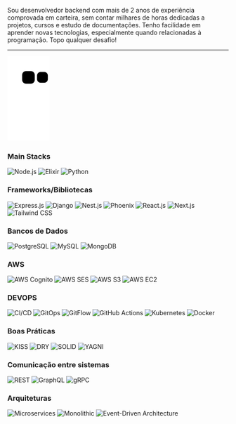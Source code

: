 <p>
Sou desenvolvedor backend com mais de 2 anos de experiência comprovada em carteira, sem contar milhares de horas dedicadas a projetos, cursos e estudo de documentações. Tenho facilidade em aprender novas tecnologias, especialmente quando relacionadas à programação. Topo qualquer desafio!
</p>

---

![Snake animation](https://github.com/Jr3564/Jr3564/blob/output/github-contribution-grid-snake.svg)

### Main Stacks
![Node.js](https://img.shields.io/badge/Node.js-43853D?style=for-the-badge&logo=node.js&logoColor=white)
![Elixir](https://img.shields.io/badge/Elixir-4B275F?style=for-the-badge&logo=elixir&logoColor=white)
![Python](https://img.shields.io/badge/Python-3776AB?style=for-the-badge&logo=python&logoColor=white)

### Frameworks/Bibliotecas
![Express.js](https://img.shields.io/badge/Express.js-000000?style=for-the-badge&logo=express&logoColor=white)
![Django](https://img.shields.io/badge/Django-092E20?style=for-the-badge&logo=django&logoColor=white)
![Nest.js](https://img.shields.io/badge/Nest.js-E0234E?style=for-the-badge&logo=nestjs&logoColor=white)
![Phoenix](https://img.shields.io/badge/Phoenix-E44D26?style=for-the-badge&logo=phoenix&logoColor=white)
![React.js](https://img.shields.io/badge/React.js-61DAFB?style=for-the-badge&logo=react&logoColor=white)
![Next.js](https://img.shields.io/badge/Next.js-000000?style=for-the-badge&logo=next.js&logoColor=white)
![Tailwind CSS](https://img.shields.io/badge/Tailwind_CSS-38B2AC?style=for-the-badge&logo=tailwind-css&logoColor=white)


### Bancos de Dados
![PostgreSQL](https://img.shields.io/badge/PostgreSQL-336791?style=for-the-badge&logo=postgresql&logoColor=white)
![MySQL](https://img.shields.io/badge/MySQL-4479A1?style=for-the-badge&logo=mysql&logoColor=white)
![MongoDB](https://img.shields.io/badge/MongoDB-47A248?style=for-the-badge&logo=mongodb&logoColor=white)

### AWS
![AWS Cognito](https://img.shields.io/badge/AWS_Cognito-FF9900?style=for-the-badge&logo=amazon-aws&logoColor=white)
![AWS SES](https://img.shields.io/badge/AWS_SES-FF9900?style=for-the-badge&logo=amazon-aws&logoColor=white)
![AWS S3](https://img.shields.io/badge/AWS_S3-569A31?style=for-the-badge&logo=amazon-s3&logoColor=white)
![AWS EC2](https://img.shields.io/badge/AWS_EC2-FF9900?style=for-the-badge&logo=amazon-ec2&logoColor=white)


### DEVOPS
![CI/CD](https://img.shields.io/badge/CI%2FCD-007ACC?style=for-the-badge&logo=azure-devops&logoColor=white)
![GitOps](https://img.shields.io/badge/GitOps-F05032?style=for-the-badge&logo=git&logoColor=white)
![GitFlow](https://img.shields.io/badge/GitFlow-F05032?style=for-the-badge&logo=git&logoColor=white)
![GitHub Actions](https://img.shields.io/badge/GitHub_Actions-2088FF?style=for-the-badge&logo=github-actions&logoColor=white)
![Kubernetes](https://img.shields.io/badge/Kubernetes-326CE5?style=for-the-badge&logo=kubernetes&logoColor=white)
![Docker](https://img.shields.io/badge/Docker-2496ED?style=for-the-badge&logo=docker&logoColor=white)

### Boas Práticas
![KISS](https://img.shields.io/badge/KISS-FFDD57?style=for-the-badge&logo=kiss&logoColor=black)
![DRY](https://img.shields.io/badge/DRY-007ACC?style=for-the-badge&logo=water&logoColor=white)
![SOLID](https://img.shields.io/badge/SOLID-007ACC?style=for-the-badge&logo=solid&logoColor=white)
![YAGNI](https://img.shields.io/badge/YAGNI-007ACC?style=for-the-badge&logo=yalnix&logoColor=white)

### Comunicação entre sistemas
![REST](https://img.shields.io/badge/REST-02569B?style=for-the-badge&logo=rest&logoColor=white)
![GraphQL](https://img.shields.io/badge/GraphQL-E10098?style=for-the-badge&logo=graphql&logoColor=white)
![gRPC](https://img.shields.io/badge/gRPC-1D629F?style=for-the-badge&logo=grpc&logoColor=white)

### Arquiteturas
![Microservices](https://img.shields.io/badge/Microservices-FF2D20?style=for-the-badge&logo=microservices&logoColor=white)
![Monolithic](https://img.shields.io/badge/Monolithic-333333?style=for-the-badge&logo=monolithic&logoColor=white)
![Event-Driven Architecture](https://img.shields.io/badge/Event--Driven_Architecture-005571?style=for-the-badge&logo=eventbrite&logoColor=white)

<br></br>
<!--
**Jr3564/Jr3564** is a ✨ _special_ ✨ repository because its `README.md` (this file) appears on your GitHub profile.

Here are some ideas to get you started:

- 🔭 I’m currently working on ...
- 🌱 I’m currently learning ...
- 👯 I’m looking to collaborate on ...
- 🤔 I’m looking for help with ...
- 💬 Ask me about ...
- 📫 How to reach me: ...
- 😄 Pronouns: ...
- ⚡ Fun fact: ...
-->
